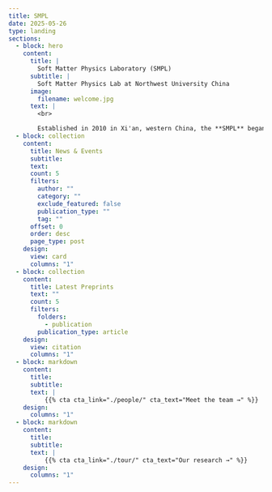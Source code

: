 ```yaml
---
title: SMPL
date: 2025-05-26
type: landing
sections:
  - block: hero
    content:
      title: |
        Soft Matter Physics Laboratory (SMPL)
      subtitle: |
        Soft Matter Physics Lab at Northwest University China
      image:
        filename: welcome.jpg
      text: |
        <br>

        Established in 2010 in Xi'an, western China, the **SMPL** began as a center for classical soft matter research and has since evolved into a hub for active matter systems. By studying bacteria—nature’s microscopic marvels—we uncover the intricate physics of single-cell navigation in complex fluids at low Reynolds numbers, revealing the ingenious strategies of life at the smallest scales.
  - block: collection
    content:
      title: News & Events
      subtitle: 
      text: 
      count: 5
      filters:
        author: ""
        category: ""
        exclude_featured: false
        publication_type: ""
        tag: ""
      offset: 0
      order: desc
      page_type: post
    design:
      view: card
      columns: "1"
  - block: collection
    content:
      title: Latest Preprints
      text: ""
      count: 5
      filters:
        folders:
          - publication
        publication_type: article
    design:
      view: citation
      columns: "1"
  - block: markdown
    content:
      title: 
      subtitle: 
      text: |
          {{% cta cta_link="./people/" cta_text="Meet the team →" %}} 
    design:
      columns: "1"
  - block: markdown
    content:
      title: 
      subtitle:       
      text: |
          {{% cta cta_link="./tour/" cta_text="Our research →" %}} 
    design:
      columns: "1"
---
```

